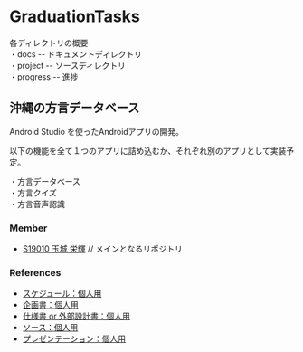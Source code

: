 # GraduationTasks

各ディレクトリの概要  
・docs -- ドキュメントディレクトリ<br>
・project -- ソースディレクトリ<br>
・progress -- 進捗

## 沖縄の方言データベース

Android Studio を使ったAndroidアプリの開発。

以下の機能を全て１つのアプリに詰め込むか、それぞれ別のアプリとして実装予定。

・方言データベース<br>
・方言クイズ<br>
・方言音声認識<br>

### Member

- [S19010 玉城 栄輝](https://github.com/s19010/GraduationTasks) // メインとなるリポジトリ

### References

- [スケジュール：個人用](https://docs.google.com/spreadsheets/d/1uyINGPHk2EHzqjiNDtYkcIiz46lLa_16kXI96Z4i45M/edit?usp=sharing)
- [企画書：個人用](https://docs.google.com/document/d/1HrS_s03t7ZM8-zFceADWjZw3swFP63_3hRUpw8fYoUY/edit)
- [仕様書 or 外部設計書：個人用](https://docs.google.com/document/d/1Mn70xV5Lr8q0ZftDjhcJ-uL03KoP7KsaBNfC2aodMMw/edit)
- [ソース：個人用](リンク)
- [プレゼンテーション：個人用](https://docs.google.com/presentation/d/1ACh3IyDnQpPzOqMxK4k3_T8LzQUt5tWWS7jV2RntWPs/edit?usp=sharing)
